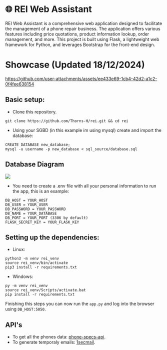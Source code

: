 # 🌐 REI Web Assistant

REI Web Assistant is a comprehensive web application designed to facilitate the management of a phone repair business. The application offers various features including price quotations, 
product information lookup, order management, and more. This project is built using Flask, a lightweight web framework for Python, and leverages Bootstrap for the front-end design.

# Showcase (Updated 18/12/2024) 
https://github.com/user-attachments/assets/ee433e69-1cb4-42d2-a1c2-0f4fee638154

## Basic setup:

* Clone this repository.
```
git clone https://github.com/Thorns-H/rei.git && cd rei
```
* Using your SGBD (in this example im using mysql) create and import the database:
```
CREATE DATABASE new_database;
mysql -u username -p new_database < sql_source/database.sql
```

## Database Diagram
![](https://drive.google.com/uc?export=view&id=185PqdotsheNfz3w2crXXDIYWsKEOz2Kf)

* You need to create a .env file with all your personal information to run the app, this is an example:
```
DB_HOST = YOUR_HOST
DB_USER = YOUR_USER
DB_PASSWORD = YOUR_PASSWORD
DB_NAME = YOUR_DATABASE
DB_PORT = YOUR_PORT (3306 by default)
FLASK_SECRET_KEY = YOUR_FLASK_KEY
```
## Setting up the dependencies:

* Linux:
```
python3 -m venv rei_venv
source rei_venv/bin/activate
pip3 install -r requirements.txt
```
* Windows:
```
py -m venv rei_venv
source rei_venv/Scripts/activate.bat
pip install -r requirements.txt
```

Finishing this steps you can now run the `app.py` and log into the browser using `DB_HOST:5050`.

## API's
* To get all the phones data: [phone-specs-api](https://github.com/azharimm/phone-specs-api).
* To generate temporaly emails: [1secmail](https://www.1secmail.com/api/).


